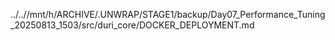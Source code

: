 ../..//mnt/h/ARCHIVE/.UNWRAP/STAGE1/backup/Day07_Performance_Tuning_20250813_1503/src/duri_core/DOCKER_DEPLOYMENT.md